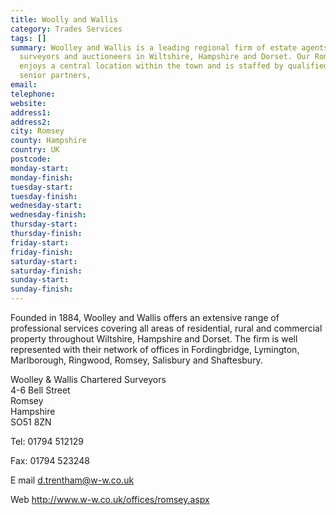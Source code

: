 ```yaml
---
title: Woolly and Wallis
category: Trades Services
tags: []
summary: Woolley and Wallis is a leading regional firm of estate agents, chartered
  surveyors and auctioneers in Wiltshire, Hampshire and Dorset. Our Romsey office
  enjoys a central location within the town and is staffed by qualified knowledgeable
  senior partners,
email: 
telephone: 
website: 
address1: 
address2: 
city: Romsey
county: Hampshire
country: UK
postcode: 
monday-start: 
monday-finish: 
tuesday-start: 
tuesday-finish: 
wednesday-start: 
wednesday-finish: 
thursday-start: 
thursday-finish: 
friday-start: 
friday-finish: 
saturday-start: 
saturday-finish: 
sunday-start: 
sunday-finish: 
---
```

Founded in 1884, Woolley and Wallis offers an extensive range of professional services covering all areas of residential, rural and commercial property throughout Wiltshire, Hampshire and Dorset. The firm is well represented with their network of offices in Fordingbridge, Lymington, Marlborough, Ringwood, Romsey, Salisbury and Shaftesbury.

Woolley & Wallis Chartered Surveyors  
4-6 Bell Street  
Romsey  
Hampshire  
SO51 8ZN

Tel: 01794 512129

Fax: 01794 523248

E mail [d.trentham@w-w.co.uk](mailto:d.trentham@w-w.co.uk)

Web http://www.w-w.co.uk/offices/romsey.aspx

